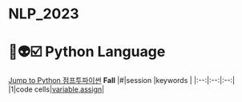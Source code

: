 # NLP_2023

# 💩👽☑️ Python Language
[Jump to Python 점프투파이썬](https://wikidocs.net/book/1)
**Fall**
|#|session |keywords | 
|:--:|:--:|:--:|
|1|code cells|[variable,assign]()|
